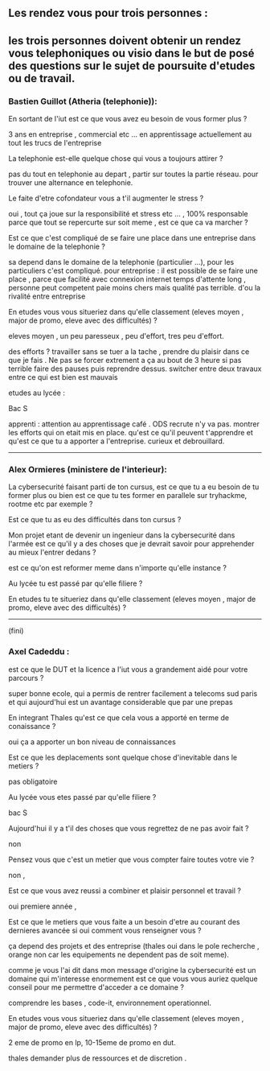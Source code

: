 ## Les rendez vous pour trois personnes  :

les trois personnes doivent obtenir un rendez vous telephoniques ou visio dans le but de posé des questions sur le sujet de poursuite d'etudes ou de travail. 
---

### Bastien Guillot (Atheria (telephonie)):

En sortant de l'iut est ce que vous avez eu besoin de vous former plus ? 

3 ans en entreprise , commercial etc ... en apprentissage actuellement au tout les trucs de l'entreprise

La telephonie est-elle quelque chose qui vous a toujours attirer ?

pas du tout en telephonie au depart , partir sur toutes la partie réseau. pour trouver une alternance en telephonie.  

Le faite d'etre cofondateur vous a t'il augmenter le stress ?

oui , tout ça joue sur la responsibilité et stress etc ... , 100% responsable parce que tout se repercurte sur soit meme , est ce que ca va marcher ? 

Est ce que c'est compliqué de se faire une place dans une entreprise dans le domaine de la telephonie ?

sa depend dans le domaine de la telephonie (particulier ...), pour les particuliers c'est compliqué. pour entreprise : il est possible de se faire une place , parce que facilité avec connexion internet temps d'attente long , personne peut competent paie moins chers mais qualité pas terrible.  d'ou la rivalité entre entreprise   

En etudes vous vous situeriez dans qu'elle classement (eleves moyen , major de promo, eleve avec des difficultés) ?

eleves moyen , un peu paresseux , peu d'effort, tres peu d'effort. 

des efforts ? 
travailler sans se tuer a la tache , prendre du plaisir dans ce que je fais . Ne pas se forcer extrement a ça au bout de 3 heure si pas terrible faire des pauses puis reprendre dessus. switcher entre deux travaux entre ce qui est bien est mauvais 

etudes au lycée : 

Bac S 

apprenti :
attention au apprentissage café . ODS recrute n'y va pas. montrer les efforts qui on etait mis en place. qu'est ce qu'il peuvent t'apprendre et qu'est ce que tu a apporter a l'entreprise. curieux et debrouillard.    

---

### Alex Ormieres (ministere de l'interieur):


La cybersecurité faisant parti de ton cursus, est ce que tu a eu besoin de tu former plus ou bien est ce que tu tes former en parallele sur tryhackme, rootme etc par exemple ? 

Est ce que tu as eu des difficultés dans ton cursus ?

Mon projet etant de devenir un ingenieur dans la cybersecurité dans l'armée est ce qu'il y a des choses que je devrait savoir pour apprehender au mieux l'entrer dedans ?

est ce qu'on est reformer meme dans n'importe qu'elle instance ? 

Au lycée tu est passé par qu'elle filiere ?

En etudes tu te situeriez dans qu'elle classement (eleves moyen , major de promo, eleve avec des difficultés) ?

---
(fini)
### Axel Cadeddu :

est ce que le DUT et la licence a l'iut vous a grandement aidé pour votre parcours ?

super bonne ecole, qui a permis de rentrer facilement a telecoms sud paris et qui aujourd'hui est un avantage considerable que par une prepas

En integrant Thales qu'est ce que cela vous a apporté en terme de conaissance ? 

oui ça a apporter un bon niveau de connaissances

Est ce que les deplacements sont quelque chose d'inevitable dans le metiers ? 

pas obligatoire 

Au lycée vous etes passé par qu'elle filiere ?

bac S

Aujourd'hui il y a t'il des choses que vous regrettez de ne pas avoir fait ?

non 

Pensez vous que c'est un metier que vous compter faire toutes votre vie ? 

non , 

Est ce que vous avez reussi a combiner et plaisir personnel et travail ? 

oui premiere année , 

Est ce que le metiers que vous faite a un besoin d'etre au courant des dernieres avancée si oui comment vous renseigner vous ? 

ça depend des projets et des entreprise (thales oui dans le pole recherche , orange non car les equipements ne dependent pas de soit meme).  

comme je vous l'ai dit dans mon message d'origine la cybersecurité est un domaine qui m'interesse enormement est ce que vous vous auriez quelque conseil pour me permettre d'acceder a ce domaine ? 

comprendre les bases , code-it, environnement operationnel.  

En etudes vous vous situeriez dans qu'elle classement (eleves moyen , major de promo, eleve avec des difficultés) ?

2 eme de promo en lp, 10-15eme de promo en dut. 

thales demander plus de ressources et de discretion .